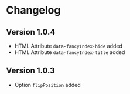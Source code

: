# Changelog

## Version 1.0.4

+ HTML Attribute `data-fancyIndex-hide` added
+ HTML Attribute `data-fancyIndex-title` added

## Version 1.0.3

+ Option `flipPosition` added